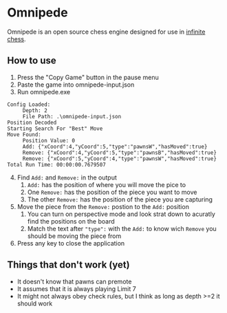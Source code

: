 # Omnipede
Omnipede is an open source chess engine designed for use in [infinite chess](https://www.infinitechess.org/).
## How to use
1. Press the "Copy Game" button in the pause menu
2. Paste the game into omnipede-input.json
3. Run omnipede.exe
```
Config Loaded:
     Depth: 2
     File Path: .\omnipede-input.json
Position Decoded
Starting Search For "Best" Move
Move Found:
     Position Value: 0
     Add: {"xCoord":4,"yCoord":5,"type":"pawnsW","hasMoved":true}
     Remove: {"xCoord":4,"yCoord":5,"type":"pawnsB","hasMoved":true}
     Remove: {"xCoord":5,"yCoord":4,"type":"pawnsW","hasMoved":true}
Total Run Time: 00:00:00.7679507
```
4. Find `Add:` and `Remove:` in the output
    1. `Add:` has the position of where you will move the pice to
    2. One `Remove:` has the position of the piece you want to move
    3. The other `Remove:` has the position of the piece you are capturing
5. Move the piece from the `Remove:` postion to the `Add:` position
      1. You can turn on perspective mode and look strat down to acuratly find the positions on the board
      2. Match the text after `"type":` with the `Add:` to know wich `Remove` you should be moving the piece from
6. Press any key to close the application
## Things that don't work (yet)
- It doesn't know that pawns can premote
- It assumes that it is always playing Limit 7
- It might not always obey check rules, but I think as long as depth >=2 it should work
